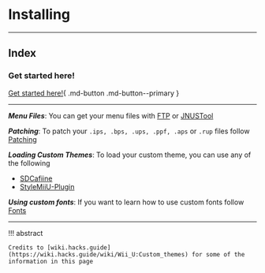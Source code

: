 # Installing

--------------

## Index

### **Get started here!**

[Get started here!](files.md){ .md-button .md-button--primary }

--------------

***Menu Files***: You can get your menu files with [FTP](files.md#ftp) or [JNUSTool](files.md#jnustool)

***Patching***: To patch your `.ips, .bps, .ups, .ppf, .aps` or `.rup` files follow [Patching](patching.md)

***Loading Custom Themes***: To load your custom theme, you can use any of the following

- [SDCafiine](loading.md#sdcafiine)
- [StyleMiiU-Plugin](loading.md#stylemiiu-plugin)

***Using custom fonts***: If you want to learn how to use custom fonts follow [Fonts](fonts.md)

--------------

!!! abstract

    Credits to [wiki.hacks.guide](https://wiki.hacks.guide/wiki/Wii_U:Custom_themes) for some of the information in this page